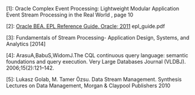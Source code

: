 [1]: Oracle Complex Event Processing: Lightweight Modular Application Event Stream Processing in the Real World , page 10

[2]: [Oracle BEA. EPL Reference Guide. Oracle; 2011](http://docs.oracle.com/cd/E13157_01/wlevs/docs30/epl_guide/index.html) epl_guide.pdf

[3]: Fundamentals of Stream Processing- Application Design, Systems, and Analytics [2014]

[4]: ArasuA,BabuS,WidomJ.The CQL continuous query language: semantic foundations and query execution. Very Large Databases Journal (VLDBJ). 2006;15(2):121–142.

[5]: Lukasz Golab, M. Tamer Özsu. Data Stream Management. Synthesis Lectures on Data Management, Morgan & Claypool Publishers 2010